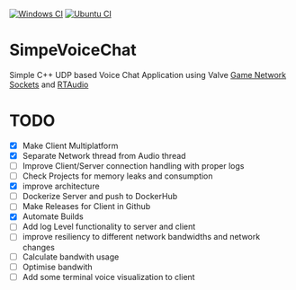 
[![Windows CI](https://github.com/AminSojoudi/SimpeVoiceChat/actions/workflows/cmake-windows-platform.yml/badge.svg?branch=main)](https://github.com/AminSojoudi/SimpeVoiceChat/actions/workflows/cmake-windows-platform.yml)
[![Ubuntu CI](https://github.com/AminSojoudi/SimpeVoiceChat/actions/workflows/cmake-ubuntu-platform.yml/badge.svg?branch=main)](https://github.com/AminSojoudi/SimpeVoiceChat/actions/workflows/cmake-ubuntu-platform.yml)
# SimpeVoiceChat
Simple C++ UDP based Voice Chat Application using Valve [Game Network Sockets](https://github.com/ValveSoftware/GameNetworkingSockets) and [RTAudio]([https://github.com/PortAudio/portaudio](https://github.com/thestk/rtaudio))

# TODO
- [X] Make Client Multiplatform
- [X] Separate Network thread from Audio thread
- [ ] Improve Client/Server connection handling with proper logs
- [ ] Check Projects for memory leaks and consumption
- [X] improve architecture
- [ ] Dockerize Server and push to DockerHub
- [ ] Make Releases for Client in Github
- [X] Automate Builds
- [ ] Add log Level functionality to server and client
- [ ] improve resiliency to different network bandwidths and network changes
- [ ] Calculate bandwith usage
- [ ] Optimise bandwith
- [ ] Add some terminal voice visualization to client
